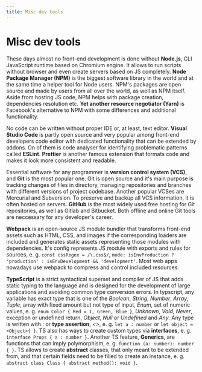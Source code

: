 ```yaml
---
title: Misc dev tools
---
```


# Misc dev tools

These days almost no front-end development is done without **Node.js**, CLI JavaScript runtime based on Chromium engine. It allows to run scripts without browser and even
create servers based on JS completely. **Node Package Manager (NPM)** is the biggest software library in the world and at the same time a helper tool for Node users.
NPM's packages are open source and made by users from all over the world, as well as NPM itself. Aside from hosting JS code, NPM helps with package creation, dependencies
resolution etc. **Yet another resource negotiator (Yarn)** is Facebook's alternative to NPM with some differences and additional functionality.

No code can be written without proper IDE or, at least, text editor. **Visual Studio Code** is partly open source and very popular among front-end developers code editor
with dedicated functionality that can be extended by addons. On of them is code analyser for identifying problematic patterns called **ESLint**. **Prettier** is another
famous extension that formats code and makes it look more consistent and readable.

Essential software for any programmer is **version control system (VCS)**, and **Git** is the most popular one. Git is open source and it's main purpose is tracking
changes of files in directory, managing repositories and branches with different versions of project codebase. Another popular VCSes are Mercurial and Subversion.
To preserve and backup all VCS information, it is often hosted on servers. **GitHub** is the most widely used free hosting for Git repositories, as well as Gitlab and
Bitbucket. Both offline and online Git tools are neccessary for any developer's career.

**Webpack** is an open-source JS module bundler that transforms front-end assets such as HTML, CSS, and images if the corresponding loaders are included and generates
static assets representing those modules with dependencies. It's config represents JS module with exports and rules for sources, e. g. `const cssRegex = /\.css$/`,
`mode: isEnvProduction ? 'production' : isEnvDevelopment && 'development'`. Most web apps nowadays use webpack to compress and control included resources.

**TypeScript** is a strict syntactical superset and compiler of JS that adds static typing to the language and is designed for the development of large applications and
avoiding common type conversion errors. In typscript, any variable has exact type that is one of the _Boolean_, _String_, _Number_, _Array_, _Tuple_, array with fixed
amount but not type of input, _Enum_, set of numeric values, e. g. `enum Color { Red = 1, Green, Blue }`, _Unknown_, _Void_, _Never_, exception or undefined return,
_Object_, _Null_ or _Undefined_ and _Any_. Any type is written with _:_ or **type assertion**, _<>_, e. g. `let a : number` or `let object = <Object>{ }`. TS also has
ways to create custom types via **interfaces**, e. g. `interface Props { a : number }`. Another TS feature, **Generics**, are functions that can imply polymorphism, e. g.
`function (a: number): number { }`. TS allows to create **abstract** classes, that only meant to be extended from, and that certain fields need to be filled to create an
instance, e. g. `abstract class Class { abstract method(): void }`.
